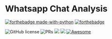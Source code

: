# Whatsapp Chat Analysis 
[![forthebadge made-with-python](http://ForTheBadge.com/images/badges/made-with-python.svg)](https://www.python.org/)
[![forthebadge](https://forthebadge.com/images/badges/built-with-resentment.svg)](https://forthebadge.com)

![GitHub license](https://img.shields.io/badge/license-MIT-brightgreen?logo=github)
![PRs](https://img.shields.io/badge/PRs-Welcome-informational)
![](https://img.shields.io/badge/python-3.6-success?logo=python)
![](https://img.shields.io/badge/code%20style-pep8-important)
[![Awesome](https://cdn.rawgit.com/sindresorhus/awesome/d7305f38d29fed78fa85652e3a63e154dd8e8829/media/badge.svg)](https://github.com/sindresorhus/awesome)  

